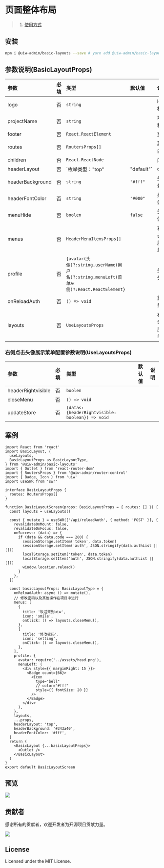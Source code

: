 # 页面整体布局

> 1. [使用方式](https://github.com/uiwjs/uiw-admin/blob/2bd741133b585f5bdd52c3f46cb24474420f1106/examples/base/src/layouts/BasicLayout.tsx)

## 安装

```bash
npm i @uiw-admin/basic-layouts --save # yarn add @uiw-admin/basic-layouts
```
<!-- ## 参数

```ts

export type BasicLayoutProps = {
  logo?: string;
  projectName?: string;
  /**
   * 页脚
   */
  footer?: React.ReactElement;
  /** 子集路由 */ 
  routes?: RoutersProps[];
  children?: React.ReactNode;
  /** 头部 布局 */
  headerLayout?: "top" | "default",
  /** 头部背景色 */
  headerBackground?: string,
  /** 头部字体颜色 */
  headerFontColor?: string;
    /** 菜单隐藏 */
  menuHide?: boolean;
} & HeaderRightProps;


export interface HeaderMenuItemsProps {
  title: React.ReactNode;
  icon: JSX.Element | string | false | null;
  onClick?: () => void;
  divider?: boolean;
  render?: React.ReactNode;
}

export interface HeaderRightProps {
  /**
   * 菜单
   */
  menus?: Array<HeaderMenuItemsProps>;
  /**
   * avatar 头像
   * userName 用户名
   * menuLeft 菜单左侧
   */
  profile?: {
    avatar?: string;
    userName?: string;
    menuLeft?: React.ReactElement;
  };
  // 重新加载权限
  onReloadAuth: () => void;
  layouts?: UseLayoutsProps;
}

export interface Params {
  headerRightvisible: boolean;
}

export interface UseLayoutsProps {
  headerRightvisible: boolean;
  closeMenu: () => void;
  updateStore: (datas: Params) => void;
}

``` -->

## 参数说明(BasicLayoutProps)

| 参数             | 必填 | 类型                                                                                     | 默认值    | 说明                     |
| :--------------- | :--- | :--------------------------------------------------------------------------------------- | :-------- | :----------------------- |
| logo             | 否   | `string`                                                                                 |           | logo图标                 |
| projectName      | 否   | `string`                                                                                 |           | 项目名称                 |
| footer           | 否   | `React.ReactElement`                                                                     |           | 页脚                     |
| routes           | 否   | `RoutersProps[]`                                                                         |           | 菜单路由数据             |
| children         | 否   | `React.ReactNode`                                                                        |           | 内容                     |
| headerLayout     | 否   | `枚举类型："top" | "default"`                                                            | `default` | 头部布局                 |
| headerBackground | 否   | `string`                                                                                 | `"#fff"`  | 头部背景色               |
| headerFontColor  | 否   | `string`                                                                                 | `"#000"`  | 头部字体颜色             |
| menuHide         | 否   | `boolen`                                                                                 | `false`   | 头部字体颜色             |
| menus            | 否   | `HeaderMenuItemsProps[]`                                                                 |           | 右侧点击头像展示菜单     |
| profile          | 否   | `{avatar(头像)?:string,userName(用户名)?:string,menuLeft(菜单左侧)?:React.ReactElement}` |           | 头像部分                 |
| onReloadAuth     | 否   | `() => void`                                                                             |           | 重新加载权限             |
| layouts          | 否   | `UseLayoutsProps`                                                                        |           | 右侧点击头像展示菜单配置 |

### 右侧点击头像展示菜单配置参数说明(UseLayoutsProps)

| 参数               | 必填 | 类型                                             | 默认值 | 说明 |
| :----------------- | :--- | :----------------------------------------------- | :----- | :--- |
| headerRightvisible | 否   | `boolen`                                         |        |      |
| closeMenu          | 否   | `() => void`                                     |        |      |
| updateStore        | 否   | `(datas: {headerRightvisible: boolean}) => void` |        |      |

## 案例

```tsx
import React from 'react'
import BasicLayout, {
  useLayouts,
  BasicLayoutProps as BasicLayoutType,
} from '@uiw-admin/basic-layouts'
import { Outlet } from 'react-router-dom'
import { RoutersProps } from '@uiw-admin/router-control'
import { Badge, Icon } from 'uiw'
import useSWR from 'swr'

interface BasicLayoutProps {
  routes: RoutersProps[]
}

function BasicLayoutScreen(props: BasicLayoutProps = { routes: [] }) {
  const layouts = useLayouts()

  const { mutate } = useSWR(['/api/reloadAuth', { method: 'POST' }], {
    revalidateOnMount: false,
    revalidateOnFocus: false,
    onSuccess: (data) => {
      if (data && data.code === 200) {
        sessionStorage.setItem('token', data.token)
        sessionStorage.setItem('auth', JSON.stringify(data.authList || []))
        localStorage.setItem('token', data.token)
        localStorage.setItem('auth', JSON.stringify(data.authList || []))
        window.location.reload()
      }
    },
  })

  const basicLayoutProps: BasicLayoutType = {
    onReloadAuth: async () => mutate(),
    // 修改密码以及其他操作在项目中进行
    menus: [
      {
        title: '欢迎来到uiw',
        icon: 'smile',
        onClick: () => layouts.closeMenu(),
      },
      {
        title: '修改密码',
        icon: 'setting',
        onClick: () => layouts.closeMenu(),
      },
    ],
    profile: {
      avatar: require('../assets/head.png'),
      menuLeft: (
        <div style={{ marginRight: 15 }}>
          <Badge count={66}>
            <Icon
              type="bell"
              // color="#fff"
              style={{ fontSize: 20 }}
            />
          </Badge>
        </div>
      ),
    },
    layouts,
    ...props,
    headerLayout: 'top',
    headerBackground: '#343a40',
    headerFontColor: '#fff',
  }
  return (
    <BasicLayout {...basicLayoutProps}>
      <Outlet />
    </BasicLayout>
  )
}
export default BasicLayoutScreen

```

## 预览

![](https://user-images.githubusercontent.com/49544090/150921430-c7c7316a-af30-41b5-873f-1f3d86cc9d03.png)


## 贡献者

感谢所有的贡献者，欢迎开发者为开源项目贡献力量。

<a href="https://github.com/uiwjs/uiw-admin/graphs/contributors">
  <img src="https://uiwjs.github.io/uiw-admin/CONTRIBUTORS.svg" />
</a>

## License

Licensed under the MIT License.